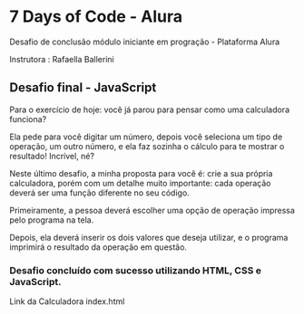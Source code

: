 # 7 Days of Code - Alura 

Desafio de conclusão módulo iniciante em progração - Plataforma Alura 

Instrutora : Rafaella Ballerini

## Desafio final - JavaScript 

Para o exercício de hoje: você já parou para pensar como uma calculadora funciona?

Ela pede para você digitar um número, depois você seleciona um tipo de operação, um outro número, e ela faz sozinha o cálculo para te mostrar 
o resultado! Incrível, né?

Neste último desafio, a minha proposta para você é: crie a sua própria calculadora, porém com um detalhe muito importante: 
cada operação deverá ser uma função diferente no seu código.

Primeiramente, a pessoa deverá escolher uma opção de operação impressa pelo programa na tela.

Depois, ela deverá inserir os dois valores que deseja utilizar, e o programa imprimirá o resultado da operação em questão.


### Desafio concluído com sucesso utilizando HTML, CSS e JavaScript.

Link da Calculadora index.html